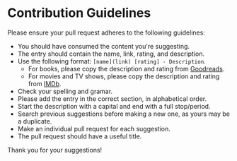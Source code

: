 # Contribution Guidelines

Please ensure your pull request adheres to the following guidelines:

- You should have consumed the content you're suggesting.
- The entry should contain the name, link, rating, and description.
- Use the following format: `[name](link) [rating] - Description`.
  - For books, please copy the description and rating from [Goodreads](https://goodreads.com).
  - For movies and TV shows, please copy the description and rating from [IMDb](https://imdb.com).
- Check your spelling and gramar.
- Please add the entry in the correct section, in alphabetical order.
- Start the description with a capital and end with a full stop/period.
- Search previous suggestions before making a new one, as yours may be a duplicate.
- Make an individual pull request for each suggestion.
- The pull request should have a useful title.

Thank you for your suggestions!
